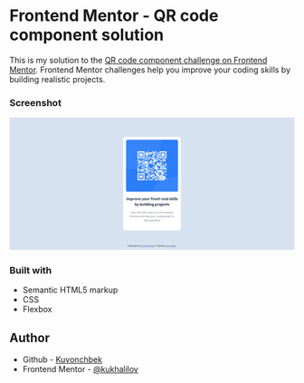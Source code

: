 # Frontend Mentor - QR code component solution

This is my solution to the [QR code component challenge on Frontend Mentor](https://www.frontendmentor.io/challenges/qr-code-component-iux_sIO_H). Frontend Mentor challenges help you improve your coding skills by building realistic projects. 

### Screenshot

![Screenshot](./images/screenshot.jpg)

### Built with

- Semantic HTML5 markup
- CSS
- Flexbox

## Author

- Github - [Kuvonchbek](https://github.com/kukhalilov)
- Frontend Mentor - [@kukhalilov](https://www.frontendmentor.io/profile/kukhalilov)

